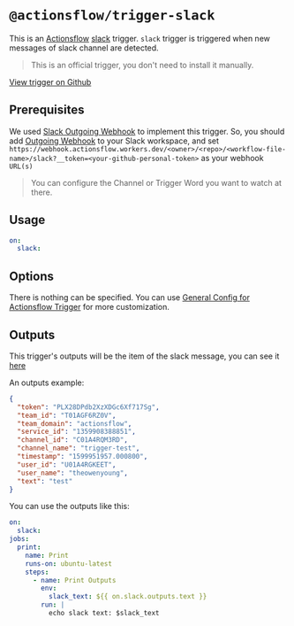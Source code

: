 # `@actionsflow/trigger-slack`

This is an [Actionsflow](https://github.com/actionsflow/actionsflow) [slack](https://slack.com/) trigger. `slack` trigger is triggered when new messages of slack channel are detected.

> This is an official trigger, you don't need to install it manually.

[View trigger on Github](https://github.com/actionsflow/actionsflow/tree/master/packages/actionsflow-trigger-slack)

## Prerequisites

We used [Slack Outgoing Webhook](https://actionsflow.slack.com/apps/A0F7VRG6Q-outgoing-webhooks?next_id=0) to implement this trigger. So, you should add [Outgoing Webhook](https://actionsflow.slack.com/apps/A0F7VRG6Q-outgoing-webhooks?next_id=0) to your Slack workspace, and set `https://webhook.actionsflow.workers.dev/<owner>/<repo>/<workflow-file-name>/slack?__token=<your-github-personal-token>` as your webhook `URL(s)`

> You can configure the Channel or Trigger Word you want to watch at there.

## Usage

```yaml
on:
  slack:
```

## Options

There is nothing can be specified. You can use [General Config for Actionsflow Trigger](https://actionsflow.github.io/docs/workflow/#ontrigger_nameconfig) for more customization.

## Outputs

This trigger's outputs will be the item of the slack message, you can see it [here](https://api.slack.com/legacy/custom-integrations/outgoing-webhooks#legacy-info__post-data)

An outputs example:

```json
{
  "token": "PLX28DPdb2XzXDGc6Xf717Sg",
  "team_id": "T01AGF6RZ0V",
  "team_domain": "actionsflow",
  "service_id": "1359908388851",
  "channel_id": "C01A4RQM3RD",
  "channel_name": "trigger-test",
  "timestamp": "1599951957.000800",
  "user_id": "U01A4RGKEET",
  "user_name": "theowenyoung",
  "text": "test"
}
```

You can use the outputs like this:

```yaml
on:
  slack:
jobs:
  print:
    name: Print
    runs-on: ubuntu-latest
    steps:
      - name: Print Outputs
        env:
          slack_text: ${{ on.slack.outputs.text }}
        run: |
          echo slack text: $slack_text
```
